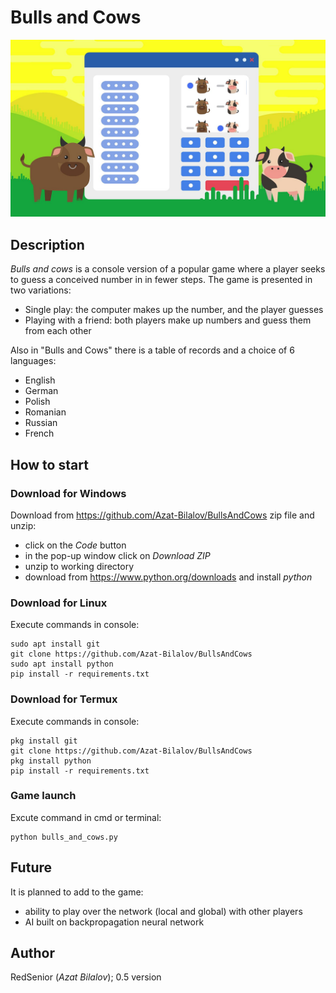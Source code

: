 

# Bulls and Cows
![](pre.jpg)
## Description
_Bulls and cows_ is a console version of a popular game where a player seeks to guess a conceived number in in fewer steps. The game is presented in two variations:

* Single play: the computer makes up the number, and the player guesses
* Playing with a friend: both players make up numbers and guess them from each other

Also in "Bulls and Cows" there is a table of records and a choice of 6 languages:
* English
* German
* Polish
* Romanian
* Russian
* French

## How to start
### Download for Windows
Download from https://github.com/Azat-Bilalov/BullsAndCows zip file and unzip:

* click on the _Code_ button
* in the pop-up window click on _Download ZIP_
* unzip to working directory
* download from https://www.python.org/downloads and install _python_ 

### Download for Linux
Execute commands in console:

```
sudo apt install git
git clone https://github.com/Azat-Bilalov/BullsAndCows
sudo apt install python
pip install -r requirements.txt
```

### Download for Termux
Execute commands in console:

```
pkg install git
git clone https://github.com/Azat-Bilalov/BullsAndCows
pkg install python
pip install -r requirements.txt
```

### Game launch

Excute command in cmd or terminal:
```
python bulls_and_cows.py
```

## Future

It is planned to add to the game:
* ability to play over the network (local and global) with other players
* AI built on backpropagation neural network

## Author

RedSenior (_Azat Bilalov_); 0.5 version